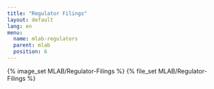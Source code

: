 ```yaml
---
title: "Regulator Filings"
layout: default
lang: en
menu:
  name: mlab-regulators
  parent: mlab
  position: 6
---
```

{% image_set MLAB/Regulator-Filings %}
{% file_set MLAB/Regulator-Filings %}
